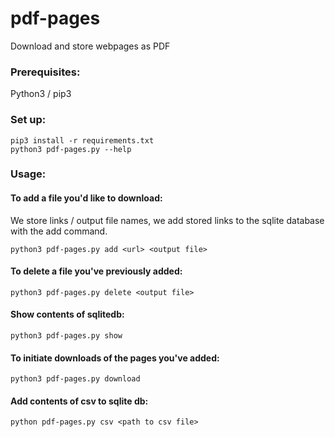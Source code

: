 # pdf-pages 
Download and store webpages as PDF

### Prerequisites:
Python3 / pip3

### Set up:
```
pip3 install -r requirements.txt
python3 pdf-pages.py --help
```

### Usage: 
#### To add a file you'd like to download:
We store links / output file names, we add stored links to the sqlite database with the add command. 
```
python3 pdf-pages.py add <url> <output file>
```

#### To delete a file you've previously added:
```
python3 pdf-pages.py delete <output file>
```

#### Show contents of sqlitedb:
```
python3 pdf-pages.py show
```

#### To initiate downloads of the pages you've added:
```
python3 pdf-pages.py download
```

#### Add contents of csv to sqlite db:
```
python pdf-pages.py csv <path to csv file>
```

